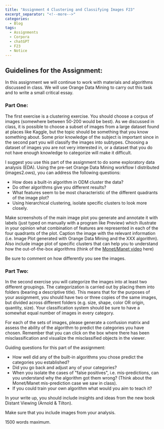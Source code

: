 ```yaml
---
title: "Assignment 4 Clustering and Classifying Images F23"
excerpt_separator: "<!--more-->"
categories:
  - Blog
tags:
  - Assignments
  - Corpora
  - chatGPT
  - F23
  - Notice
---
```



## Guidelines for the Assignment:  

In this assignment we will continue to work with materials and algorithms discussed in class. We will use Orange Data Mining to carry out this task and to write a small critical essay. 

### Part One: 

The first exercise is a clustering exercise. You should choose a corpus of images (somewhere between 50-200 would be best). As we discussed in class, it is possible to choose a subset of images from a large dataset found at places like Kaggle, but the topic should be something that you know something about. Some prior knowledge of the subject is important since in the second part you will classify the images into subtypes. Choosing a dataset of images you are not very interested in, or a dataset that you do not have enough knowledge to categorize will make it difficult. 

I suggest you use this part of the assignment to do some exploratory data analysis (EDA). Using the pre-set Orange Data Mining workflow I distributed (images2.ows), you can address the following questions: 

- How does a built-in algorithm in ODM cluster the data? 
- Do other algorithms give you different results? 
- What features seem to be most characteristic of the different quadrants of the image plot? 
- Using hierarchical clustering, isolate specific clusters to look more closely.

Make screenshots of the main image plot you generate and annotate it with labels (just typed on manually with a program like Preview) which illustrate in your opinion what combination of features are represented in each of the four quadrants of the plot. Caption the image with the relevant information (i.e. Image Plot generated with Orange Data Mining and the XXX algorithm). Also include image plot of specific clusters that can help you to understand how the out-of-the-box algorithms (think of the [Monet/Manet video](https://orangedatamining.com/blog/clustering-of-monet-and-manet/) here)

Be sure to comment on how differently you see the images. 

### Part Two:

In the second exercise you will categorize the images into at least two different groupings. The categorization is carried out by placing them into folders (bearing a descriptive title). This means that for the purposes of your assignment, you should have two or three copies of the same images, but divided across different folders (e.g. size, shape, color OR origin, quantity, size). Your classification system should be sure to have a somewhat equal number of images in every category. 

For each of the sets of images, please generate a confusion matrix and assess the ability of the algorithm to predict the categories you have chosen. Remember that you can click on the box where there has been misclassification and visualize the misclassified objects in the viewer. 

Guiding questions for this part of the assignment: 

- How well did any of the built-in algorithms you chose predict the categories you established?
- Did you go back and adjust any of your categories? 
- When you isolate the cases of "false positives", i.e. mis-predictions, can you understand why the algorithm got them wrong? (Think about the Monet/Manet mis-prediction case we saw in class).
- If you could train your own algorithm what would you aim to teach it? 


In your write up, you should include insights and ideas from the new book Distant Viewing (Arnold & Tilton). 

Make sure that you include images from your analysis. 

1500 words maximum. 
